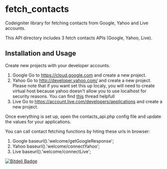 fetch_contacts
==============

Codeigniter library for fetching contacts from Google, Yahoo and Live accounts. 

This API directory includes 3 fetch contacts APIs (Google, Yahoo, Live). 

<h2>Installation and Usage</h2>
Create new projects with your developer accounts.

1. Google 
Go to https://cloud.google.com and create a new project. 
2. Yahoo
Go to http://developer.yahoo.com/ and create a new project. Please note that if you want set this up localy, you will need to create virtual host because yahoo doesn't allow you to use localhost for security reasons. You can find <a href="http://stackoverflow.com/questions/3623208/how-can-i-get-yahoo-oauth-to-work-when-i-develop-locally-when-my-local-domain-is">this</a> thread helpfull 
3. Live
Go to https://account.live.com/developers/applications and create a new project. 

Once everything is set up, open the contacts_api.php config file and update the values for your applications.

You can call contact fetching functions by hiting these urls in browser:
1. Google
baseurl().'welcome/getGoogleResponse';
2. Yahoo
baseurl().'welcome/connectYahoo';
3. Live
baseurl().'welcome/connectLive';

[![Bitdeli Badge](https://d2weczhvl823v0.cloudfront.net/TsTrv/fetch_contacts/trend.png)](https://bitdeli.com/free "Bitdeli Badge")

